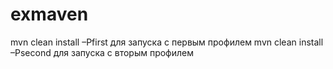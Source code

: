 # exmaven
mvn clean install –Pfirst для запуска с первым профилем
mvn clean install –Psecond для запуска с вторым профилем
